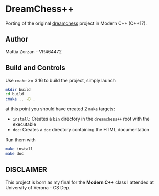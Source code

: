# DreamChess++
Porting of the original [dreamchess](https://github.com/dreamchess/dreamchess) project in Modern C++ (C++17).

## Author
Mattia Zorzan - VR464472

## Build and Controls
Use `cmake` >= 3.16 to build the project, simply launch
```bash
mkdir build
cd build
cmake .. -B .
```
at this point you should have created 2 `make` targets:
* `install`: Creates a `bin` directory in the `dreamchess++` root with the executable
* `doc`: Creates a `doc` directory containing the HTML documentation

Run them with
```bash
make install
make doc
```

## DISCLAIMER
This project is born as my final for the **Modern C++** class I attended at University of Verona - CS Dep.
